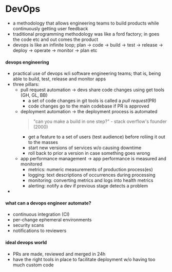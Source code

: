 # DevOps

* a methodology that allows engineering teams to build products while continuously getting user feedback
* traditional programming methodology was like a ford factory; in goes the code etc and out comes the product
* devops is like an infinite loop; plan -> code -> build -> test -> release -> deploy -> operate -> monitor -> plan etc

#### devops engineering
* practical use of devops w/i software engineering teams; that is, being able to build, test, release and monitor apps
* three pillars:
    * pull request automation -> devs share code changes using get tools (GH, GL, BB)
        * a set of code changes in git tools is called a _pull request_(PR)
        * code changes go to the main codebase if PR is approved
    * deployment automation -> the deployment process is automated
        > "can you make a build in one step?" - stack overflow's founder (2000)
        * get a feature to a set of users (test audience) before roliing it out to the masses
        * start new versions of services w/o causing downtime
        * roll back to prior a version in case something goes wrong
    * app performance management -> app performance is measured and monitored
        * metrics: numeric measurements of production process(es)
        * logging: text descriptions of occurrences during processing
        * monitoring: converting metrics and logs into health metrics
        * alerting: notify a dev if previous stage detects a problem 
* 

#### what can a devops engineer automate?
* continuous integration (CI)
* per-change ephemeral environments
* security scans
* notifications to reviewers

#### ideal devops world
* PRs are made, reviewed and merged in 24h
* have the right tools in place to facilitate deployment w/o having too much custom code